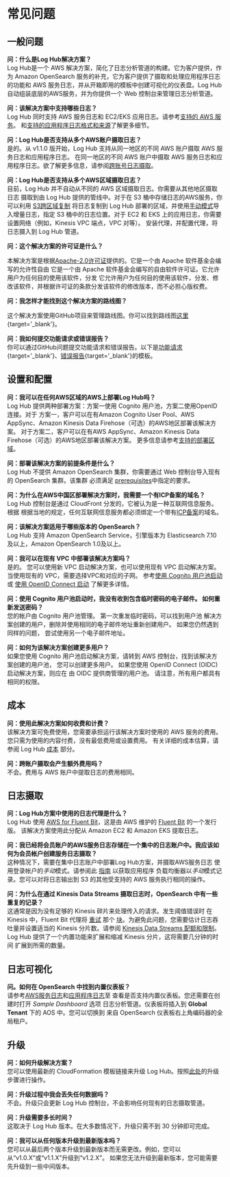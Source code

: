 # 常见问题

## 一般问题

**问：什么是Log Hub解决方案？**<br>
Log Hub是一个 AWS 解决方案，简化了日志分析管道的构建。它为客户提供，作为 Amazon OpenSearch 服务的补充，它为客户提供了摄取和处理应用程序日志的功能和 AWS 服务日志，并从开箱即用的模板中创建可视化的仪表盘。Log Hub 自动组装底层的AWS服务，并为你提供一个 Web 控制台来管理日志分析管道。


**问：该解决方案中支持哪些日志？**<br>
Log Hub 同时支持 AWS 服务日志和 EC2/EKS 应用日志。请参考[支持的 AWS 服务](./aws-services/index.md#supported-aws-services)。
和[支持的应用程序日志格式和来源](./applications/index.md#supported-log-formats-and-sources)了解更多细节。


**问：Log Hub是否支持从多个AWS账户摄取日志？**<br>
是的。从 v1.1.0 版开始，Log Hub 支持从同一地区的不同 AWS 账户摄取 AWS 服务日志和应用程序日志。
在同一地区的不同 AWS 账户中摄取 AWS 服务日志和应用程序日志。欲了解更多信息，请参阅[跨账号日志摄取](./link-account/index.md)。

**问：Log Hub是否支持从多个AWS区域摄取日志？**<br>
目前，Log Hub 并不自动从不同的 AWS 区域摄取日志。你需要从其他地区摄取日志 
摄取到由 Log Hub 提供的管线中。对于在 S3 桶中存储日志的AWS服务，你可以利用 
[S3跨区域复制](https://docs.aws.amazon.com/AmazonS3/latest/userguide/replication.html)
将日志复制到 Log Hub 部署的区域，并使用[手动模式](./aws-services/cloudfront.md#using-the-log-hub-console)导入增量日志，指定 
S3 桶中的日志位置。对于 EC2 和 EKS 上的应用日志，你需要设置网络（例如，Kinesis VPC 端点，VPC 对等）。
安装代理，并配置代理，将日志摄入到 Log Hub 管道。

**问：这个解决方案的许可证是什么？**<br>

本解决方案是根据[Apache-2.0许可证](https://www.apache.org/licenses/LICENSE-2.0)提供的。它是一个由 Apache 软件基金会编写的允许性自由
它是一个由 Apache 软件基金会编写的自由软件许可证。它允许用户为任何目的使用该软件，分发
它允许用户为任何目的使用该软件，分发、修改该软件，并根据许可证的条款分发该软件的修改版本，而不必担心版权费。

**问：我怎样才能找到这个解决方案的路线图？**<br>

这个解决方案使用GitHub项目来管理路线图。你可以找到路线图[这里](https://github.com/orgs/awslabs/projects/58){target='_blank'}。

**问：我如何提交功能请求或错误报告？**</br>
你可以通过GitHub问题提交功能请求和错误报告。以下是[功能请求][github-fr]{target='_blank'}、[错误报告][github-br]{target='_blank'}的模板。

## 设置和配置

**问：我可以在任何AWS区域的AWS上部署Log Hub吗？**</br>
Log Hub 提供两种部署方案：方案一使用 Cognito 用户池，方案二使用OpenID连接。对于 
方案一，客户可以在有Amazon Cognito User Pool、AWS AppSync、Amazon Kinesis Data Firehose（可选）的AWS地区部署该解决方案。
对于方案二，客户可以在有AWS AppSync、Amazon Kinesis Data Firehose（可选）的AWS地区部署该解决方案。
更多信息请参考[支持的部署区域](./considerations.md#regional-deployments)。

**问：部署该解决方案的前提条件是什么？**</br>
Log Hub 不提供 Amazon OpenSearch 集群，你需要通过 Web 控制台导入现有的 OpenSearch 集群。该集群
必须满足 [prerequisites](./domains/import.md#prerequisite)中指定的要求。

**问：为什么在AWS中国区部署解决方案时，我需要一个有ICP备案的域名？**<br>
Log Hub 控制台是通过 CloudFront 分发的，它被认为是一种互联网信息服务。根据
根据当地的规定，任何互联网信息服务都必须绑定一个带有[ICP备案](https://www.amazonaws.cn/en/support/icp/?nc2=h_l2_su)的域名。

**问：该解决方案适用于哪些版本的 OpenSearch？**</br>
Log Hub 支持 Amazon OpenSearch Service，引擎版本为 Elasticsearch 7.10 及以上，Amazon OpenSearch 1.0及以上。

**问：我可以在现有 VPC 中部署该解决方案吗？**</br>
是的。 您可以使用新 VPC 启动解决方案，也可以使用现有 VPC 启动解决方案。 当使用现有的
VPC，需要选择VPC和对应的子网。 参考[使用 Cognito 用户池启动](./deployment/with-cognito.md) 或
[使用 OpenID Connect 启动](./deployment/with-oidc.md) 了解更多详情。

**问：使用 Cognito 用户池启动时，我没有收到包含临时密码的电子邮件。 如何重新发送密码？**</br>
您的帐户由 Cognito 用户池管理。 第一次重发临时密码，可以找到用户池
解决方案创建的用户，删除并使用相同的电子邮件地址重新创建用户。 如果您仍然遇到同样的问题，
尝试使用另一个电子邮件地址。

**问：如何为该解决方案创建更多用户？**</br>
如果您使用 Cognito 用户池启动解决方案，请转到 AWS 控制台，找到该解决方案创建的用户池，
您可以创建更多用户。 如果您使用 OpenID Connect (OIDC) 启动解决方案，则应在
由 OIDC 提供商管理的用户池。 请注意，所有用户都具有相同的权限。

## 成本

**问：使用此解决方案如何收费和计费？**</br>
该解决方案可免费使用，您需要承担运行该解决方案时使用的 AWS 服务的费用。
您只需为使用的内容付费，没有最低费用或设置费用。 有关详细的成本估算，请参阅 Log Hub [成本](./cost.md) 部分。

**问：跨账户摄取会产生额外费用吗？**</br>
不会。费用与 AWS 账户中提取日志的费用相同。

## 日志摄取

**问：Log Hub方案中使用的日志代理是什么？**</br>
Log Hub 使用 [AWS for Fluent Bit](https://github.com/aws/aws-for-fluent-bit)，这是由 AWS 维护的 [Fluent Bit](https://fluentbit.io/) 的一个发行版。
该解决方案使用此分配从 Amazon EC2 和 Amazon EKS 提取日志。

**问：我已经将会员账户的AWS服务日志存储在一个集中的日志账户中。我应该如何为会员帐户创建服务日志摄取？**</br>
这种情况下，需要在集中日志账户中部署Log Hub方案，并摄取AWS服务日志
使用登录帐户的*手动*模式。请参阅此 [指南](./aws-services/elb.md) 以获取应用程序
负载均衡器以*手动*模式记录。您可以对将日志输出到 S3 的其他受支持的 AWS 服务执行相同的操作。

**问：为什么在通过 Kinesis Data Streams 摄取日志时，OpenSearch 中有一些重复的记录？**</br>
这通常是因为没有足够的 Kinesis 碎片来处理传入的请求。发生阈值错误时
在 Kinesis 中，Fluent Bit 代理将 [重试](https://docs.fluentbit.io/manual/administration/scheduling-and-retries)
那个 [块](https://docs.fluentbit.io/manual/administration/buffering-and-storage)。为避免此问题，您需要估计日志吞吐量并设置适当的 Kinesis 分片数。请参阅
[Kinesis Data Streams 配额和限制](https://docs.aws.amazon.com/streams/latest/dev/service-sizes-and-limits.html)。
Log Hub 提供了一个内置功能来扩展和缩减 Kinesis 分片，这将需要几分钟的时间
扩展到所需的数量。

## 日志可视化

**问。如何在 OpenSearch 中找到内置仪表板？**</br>
请参考[AWS服务日志](./aws-services/index.md#supported-aws-services)和[应用程序日志](./applications/index.md#supported-log-formats-and-sources)至
查看是否支持内置仪表板。您还需要在创建时打开 *Sample Dashboard* 选项
日志分析管道。仪表板将插入到 **Global Tenant** 下的 AOS 中。您可以切换到
来自 OpenSearch 仪表板右上角编码器的全局租户。

## 升级

**问：如何升级解决方案？**</br>
您可以使用最新的 CloudFormation 模板链接来升级 Log Hub。按照[此处](./upgrade.md)的升级步骤进行操作。

**问：升级过程中我会丢失任何数据吗？**</br>
不会。升级只会更新 Log Hub 控制台，不会影响任何现有的日志摄取管道。

**问：升级需要多长时间？**</br>
这取决于 Log Hub 版本。在大多数情况下，升级只需不到 30 分钟即可完成。

**问：我可以从任何版本升级到最新版本吗？**</br>
您可以从最后两个版本升级到最新版本而无需更改。例如，您可以从“v1.0.X”或“v1.1.X”升级到“v1.2.X”。
如果您无法升级到最新版本，您可能需要先升级到一些中间版本。

[github-fr]: https://github.com/awslabs/log-hub/issues/new?assignees=&labels=feature-request%2Cneeds-triage&template=feature-request.yml&title=%28module+name%29%3A+%28short+issue+description%29
[github-br]: https://github.com/awslabs/log-hub/issues/new?assignees=&labels=bug%2Cneeds-triage&template=bug-report.yml&title=%28module+name%29%3A+%28short+issue+description%29